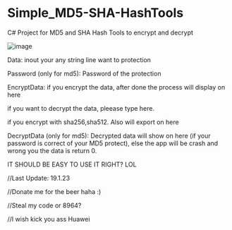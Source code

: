 # Simple_MD5-SHA-HashTools
C# Project for MD5 and SHA Hash Tools to encrypt and decrypt

![image](https://user-images.githubusercontent.com/93077307/213340837-a165f7c9-613e-4bad-811e-1142c1e9c934.png)

Data: inout your any string line want to protection

Password (only for md5): Password of the protection

EncryptData: if you encrypt the data, after done the process will display on here

if you want to decrypt the data, pleease type here.

if you encrypt with sha256,sha512. Also will export on here

DecryptData (only for md5): Decrypted data will show on here (if your password is correct of your MD5 protect), else the app will be crash and wrong you the data is return 0.

IT SHOULD BE EASY TO USE IT RIGHT? LOL

//Last Update: 19.1.23

//Donate me for the beer haha :)

//Steal my code or 8964? 

//I wish kick you ass Huawei 

